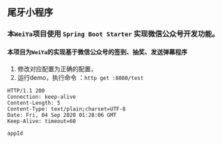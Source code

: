 ## 尾牙小程序
### 本`WeiYa`项目使用 `Spring Boot Starter` 实现微信公众号开发功能。
#### 本项目为`WeiYa`的实现基于微信公众号的签到、抽奖、发送弹幕程序


1. 修改对应配置为正确的配置，
2. 运行demo，执行命令 ：`http get :8080/test`

```
HTTP/1.1 200
Connection: keep-alive
Content-Length: 5
Content-Type: text/plain;charset=UTF-8
Date: Fri, 04 Sep 2020 01:28:06 GMT
Keep-Alive: timeout=60

appId
```
